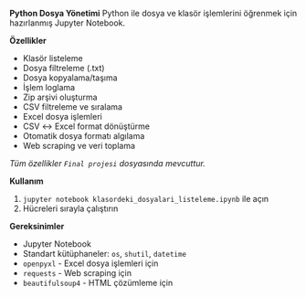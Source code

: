 **Python Dosya Yönetimi**
Python ile dosya ve klasör işlemlerini öğrenmek için hazırlanmış Jupyter Notebook.

**Özellikler**
* Klasör listeleme
* Dosya filtreleme (.txt)
* Dosya kopyalama/taşıma
* İşlem loglama
* Zip arşivi oluşturma
* CSV filtreleme ve sıralama
* Excel dosya işlemleri
* CSV ↔ Excel format dönüştürme
* Otomatik dosya formatı algılama
* Web scraping ve veri toplama

*Tüm özellikler `Final projesi` dosyasında mevcuttur.*

**Kullanım**
1. `jupyter notebook klasordeki_dosyalari_listeleme.ipynb` ile açın
2. Hücreleri sırayla çalıştırın

**Gereksinimler**
* Jupyter Notebook
* Standart kütüphaneler: `os`, `shutil`, `datetime`
* `openpyxl` - Excel dosya işlemleri için
* `requests` - Web scraping için
* `beautifulsoup4` - HTML çözümleme için
